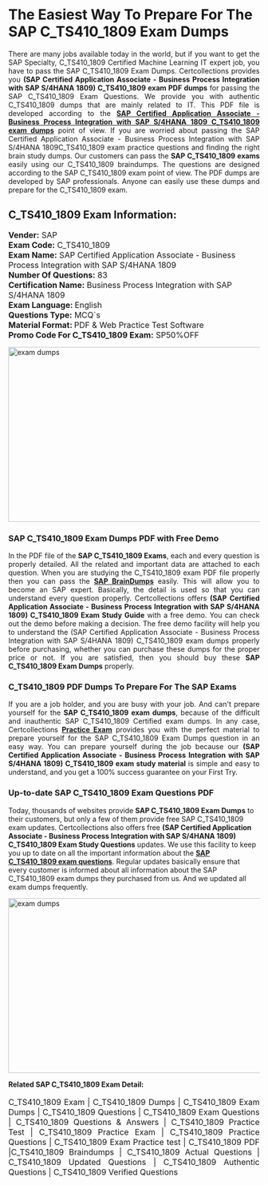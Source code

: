 <h1>The Easiest Way To Prepare For The SAP C_TS410_1809 Exam Dumps</h1> <p style="text-align:justify">There are many jobs available today in the world, but if you want to get the SAP Specialty, C_TS410_1809 Certified Machine Learning IT expert job, you have to pass the SAP C_TS410_1809 Exam Dumps. Certcollections provides you <strong>(SAP Certified Application Associate - Business Process Integration with SAP S/4HANA 1809) C_TS410_1809 exam PDF dumps</strong> for passing the SAP C_TS410_1809 Exam Questions. We provide you with authentic C_TS410_1809 dumps that are mainly related to IT. This PDF file is developed according to the <a href="https://www.certsofficial.com/sap/c_ts410_1809-questions"><strong>SAP Certified Application Associate - Business Process Integration with SAP S/4HANA 1809 C_TS410_1809 exam dumps</strong></a> point of view. If you are worried about passing the SAP Certified Application Associate - Business Process Integration with SAP S/4HANA 1809C_TS410_1809 exam practice questions and finding the right brain study dumps. Our customers can pass the <strong>SAP C_TS410_1809 exams </strong>easily using our C_TS410_1809 braindumps. The questions are designed according to the SAP C_TS410_1809 exam point of view. The PDF dumps are developed by SAP professionals. Anyone can easily use these dumps and prepare for the C_TS410_1809 exam.</p> <h2><strong>C_TS410_1809 Exam Information:</strong></h2> <p><span style="font-size:16px"><strong>Vender:</strong> SAP<br /> <strong>Exam Code:</strong> C_TS410_1809<br /> <strong>Exam Name:</strong> SAP Certified Application Associate - Business Process Integration with SAP S/4HANA 1809<br /> <strong>Number Of Questions:</strong> 83<br /> <strong>Certification Name:</strong> Business Process Integration with SAP S/4HANA 1809<br /> <strong>Exam Language: </strong>English<br /> <strong>Questions Type:</strong> MCQ`s<br /> <strong>Material Format: </strong>PDF & Web Practice Test Software<br /> <strong>Promo Code For C_TS410_1809 Exam:</strong> SP50%OFF</span></p> <p><a href="https://www.certsofficial.com/sap/c_ts410_1809-questions" rel="no-follow"><img alt="exam dumps" src="https://www.certcollections.com/uploads/content/certsofficial.jpg" style="height:350px; width:750px" /></a></p> <h3><strong>SAP C_TS410_1809 Exam Dumps PDF with Free Demo</strong></h3> <p style="text-align:justify">In the PDF file of the <strong>SAP C_TS410_1809 Exams</strong>, each and every question is properly detailed. All the related and important data are attached to each question. When you are studying the C_TS410_1809 exam PDF file properly then you can pass the <a href="https://www.certsofficial.com/sap-dumps"><strong>SAP BrainDumps</strong></a> easily. This will allow you to become an SAP expert. Basically, the detail is used so that you can understand every question properly. Certcollections offers <strong>(SAP Certified Application Associate - Business Process Integration with SAP S/4HANA 1809) C_TS410_1809 Exam Study Guide</strong> with a free demo. You can check out the demo before making a decision. The free demo facility will help you to understand the (SAP Certified Application Associate - Business Process Integration with SAP S/4HANA 1809) C_TS410_1809 exam dumps properly before purchasing, whether you can purchase these dumps for the proper price or not. If you are satisfied, then you should buy these <strong>SAP C_TS410_1809 Exam Dumps</strong> properly.</p> <h3><strong>C_TS410_1809 PDF Dumps To Prepare For The SAP Exams</strong></h3> <p style="text-align:justify">If you are a job holder, and you are busy with your job. And can't prepare yourself for the <strong>SAP C_TS410_1809 exam dumps</strong>, because of the difficult and inauthentic SAP C_TS410_1809 Certified exam dumps. In any case, Certcollections <strong><a href="https://www.certsofficial.com/">Practice Exam</a></strong> provides you with the perfect material to prepare yourself for the SAP C_TS410_1809 Exam Dumps question in an easy way. You can prepare yourself during the job because our <strong>(SAP Certified Application Associate - Business Process Integration with SAP S/4HANA 1809) C_TS410_1809 exam study material</strong> is simple and easy to understand, and you get a 100% success guarantee on your First Try.</p> <h3><strong>Up-to-date SAP C_TS410_1809 Exam Questions PDF</strong></h3> <p>Today, thousands of websites provide <strong>SAP C_TS410_1809 Exam Dumps</strong> to their customers, but only a few of them provide free SAP C_TS410_1809 exam updates. Certcollections also offers free <strong>(SAP Certified Application Associate - Business Process Integration with SAP S/4HANA 1809) C_TS410_1809 Exam Study Questions</strong> updates. We use this facility to keep you up to date on all the important information about the <a href="https://www.certsofficial.com/sap/c_ts410_1809-questions"><strong>SAP C_TS410_1809 exam questions</strong></a>. Regular updates basically ensure that every customer is informed about all information about the SAP C_TS410_1809 exam dumps they purchased from us. And we updated all exam dumps frequently.</p> <p><a href="https://www.certsofficial.com/sap/c_ts410_1809-questions"><img alt="exam dumps " src="https://www.certcollections.com/uploads/content/certsofficial2.jpg" style="height:350px; width:750px" /></a></p> <p style="text-align:justify"><span style="font-size:14px"><strong>Related SAP C_TS410_1809 Exam Detail:</strong></span><br /> <br /> <span style="font-size:16px">C_TS410_1809 Exam | C_TS410_1809 Dumps | C_TS410_1809 Exam Dumps | C_TS410_1809 Questions | C_TS410_1809 Exam Questions | C_TS410_1809 Questions & Answers | C_TS410_1809 Practice Test | C_TS410_1809 Practice Exam | C_TS410_1809 Practice Questions | C_TS410_1809 Exam Practice test | C_TS410_1809 PDF |C_TS410_1809 Braindumps | C_TS410_1809 Actual Questions | C_TS410_1809 Updated Questions | C_TS410_1809 Authentic Questions | C_TS410_1809 Verified Questions</span></p>
